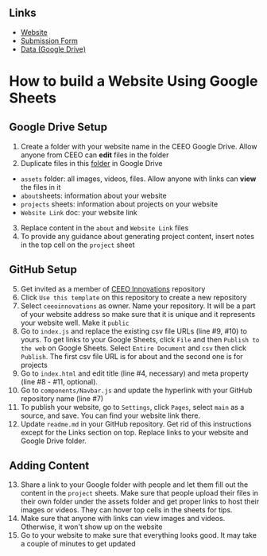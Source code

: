 ## Links ##
* [Website](https://ceeoinnovations.github.io/hackathon-template/)
* [Submission Form](https://forms.gle/hh6YKpvqwNo9PTt47)
* [Data (Google Drive)](https://drive.google.com/drive/folders/1E49pAmqL3kGckYD4MxFROPWgxLSnGrCE?usp=sharing)

# How to build a Website Using Google Sheets #
## Google Drive Setup ##
1. Create a folder with your website name in the CEEO Google Drive. Allow anyone from CEEO can **edit** files in the folder
2. Duplicate files in this [folder](https://drive.google.com/drive/folders/1E49pAmqL3kGckYD4MxFROPWgxLSnGrCE?usp=sharing) in Google Drive
* `assets` folder: all images, videos, files. Allow anyone with links can **view** the files in it
* `about`sheets: information about your website
* `projects` sheets: information about projects on your website
* `Website Link` doc: your website link
3. Replace content in the `about` and `Website Link` files
4. To provide any guidance about generating project content, insert notes in the top cell on the `project` sheet

## GitHub Setup ##
5. Get invited as a member of [CEEO Innovations](https://github.com/ceeoinnovations) repository
6. Click `Use this template` on this repository to create a new repository 
7. Select `ceeoinnovations` as owner. Name your repository. It will be a part of your website address so make sure that it is unique and it represents your website well. Make it `public`
8. Go to `index.js` and replace the existing csv file URLs (line #9, #10) to yours. To get links to your Google Sheets, click `File` and then `Publish to the web` on Google Sheets. Select `Entire Document` and `csv` then click `Publish`. The first csv file URL is for about and the second one is for projects
9. Go to `index.html` and edit title (line #4, necessary) and meta property (line #8 - #11, optional). 
10. Go to `components/Navbar.js` and update the hyperlink with your GitHub repository name (line #7) 
11. To publish your website, go to `Settings`, click `Pages`, select `main` as a source, and save. You can find your website link there.
12. Update `readme.md` in your GitHub repository. Get rid of this instructions except for the Links section on top. Replace links to your website and Google Drive folder.

## Adding Content ##
13. Share a link to your Google folder with people and let them fill out the content in the `project` sheets. Make sure that people upload their files in their own folder under the assets folder and get proper links to host their images or videos. They can hover top cells in the sheets for tips.
14. Make sure that anyone with links can view images and videos. Otherwise, it won't show up on the website
15. Go to your website to make sure that everything looks good. It may take a couple of minutes to get updated

